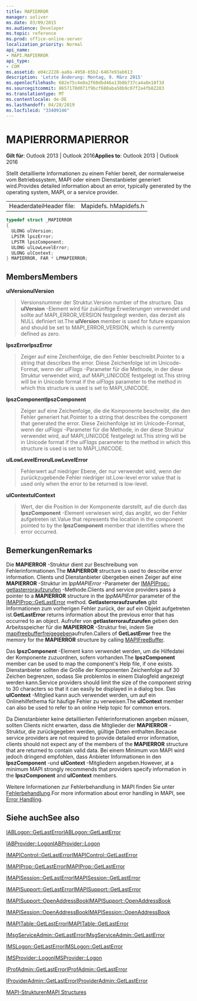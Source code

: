 ```yaml
---
title: MAPIERROR
manager: soliver
ms.date: 03/09/2015
ms.audience: Developer
ms.topic: reference
ms.prod: office-online-server
localization_priority: Normal
api_name:
- MAPI.MAPIERROR
api_type:
- COM
ms.assetid: e04c2228-aa0a-4958-b5b2-6467e93ab613
description: 'Letzte Änderung: Montag, 9. März 2015'
ms.openlocfilehash: 682e75c4e0a2f60dbd46a13b0b737ca4a8e18f3d
ms.sourcegitcommit: 8657170d071f9bcf680aba50b9c07f2a4fb82283
ms.translationtype: MT
ms.contentlocale: de-DE
ms.lasthandoff: 04/28/2019
ms.locfileid: "33409146"
---
```

# <a name="mapierror"></a><span data-ttu-id="320c7-103">MAPIERROR</span><span class="sxs-lookup"><span data-stu-id="320c7-103">MAPIERROR</span></span>

  
  
<span data-ttu-id="320c7-104">**Gilt für**: Outlook 2013 | Outlook 2016</span><span class="sxs-lookup"><span data-stu-id="320c7-104">**Applies to**: Outlook 2013 | Outlook 2016</span></span> 
  
<span data-ttu-id="320c7-105">Stellt detaillierte Informationen zu einem Fehler bereit, der normalerweise vom Betriebssystem, MAPI oder einem Dienstanbieter generiert wird.</span><span class="sxs-lookup"><span data-stu-id="320c7-105">Provides detailed information about an error, typically generated by the operating system, MAPI, or a service provider.</span></span> 
  
|||
|:-----|:-----|
|<span data-ttu-id="320c7-106">Headerdatei</span><span class="sxs-lookup"><span data-stu-id="320c7-106">Header file:</span></span>  <br/> |<span data-ttu-id="320c7-107">Mapidefs. h</span><span class="sxs-lookup"><span data-stu-id="320c7-107">Mapidefs.h</span></span>  <br/> |
   
```cpp
typedef struct _MAPIERROR
{
  ULONG ulVersion;
  LPSTR lpszError;
  LPSTR lpszComponent;
  ULONG ulLowLevelError;
  ULONG ulContext;
} MAPIERROR, FAR * LPMAPIERROR;

```

## <a name="members"></a><span data-ttu-id="320c7-108">Members</span><span class="sxs-lookup"><span data-stu-id="320c7-108">Members</span></span>

 <span data-ttu-id="320c7-109">**ulVersion**</span><span class="sxs-lookup"><span data-stu-id="320c7-109">**ulVersion**</span></span>
  
> <span data-ttu-id="320c7-110">Versionsnummer der Struktur.</span><span class="sxs-lookup"><span data-stu-id="320c7-110">Version number of the structure.</span></span> <span data-ttu-id="320c7-111">Das **ulVersion** -Element wird für zukünftige Erweiterungen verwendet und sollte auf MAPI_ERROR_VERSION festgelegt werden, das derzeit als NULL definiert ist.</span><span class="sxs-lookup"><span data-stu-id="320c7-111">The **ulVersion** member is used for future expansion and should be set to MAPI_ERROR_VERSION, which is currently defined as zero.</span></span> 
    
 <span data-ttu-id="320c7-112">**lpszError**</span><span class="sxs-lookup"><span data-stu-id="320c7-112">**lpszError**</span></span>
  
> <span data-ttu-id="320c7-113">Zeiger auf eine Zeichenfolge, die den Fehler beschreibt.</span><span class="sxs-lookup"><span data-stu-id="320c7-113">Pointer to a string that describes the error.</span></span> <span data-ttu-id="320c7-114">Diese Zeichenfolge ist im Unicode-Format, wenn der _ulFlags_ -Parameter für die Methode, in der diese Struktur verwendet wird, auf MAPI_UNICODE festgelegt ist.</span><span class="sxs-lookup"><span data-stu-id="320c7-114">This string will be in Unicode format if the  _ulFlags_ parameter to the method in which this structure is used is set to MAPI_UNICODE.</span></span> 
    
 <span data-ttu-id="320c7-115">**lpszComponent**</span><span class="sxs-lookup"><span data-stu-id="320c7-115">**lpszComponent**</span></span>
  
> <span data-ttu-id="320c7-116">Zeiger auf eine Zeichenfolge, die die Komponente beschreibt, die den Fehler generiert hat.</span><span class="sxs-lookup"><span data-stu-id="320c7-116">Pointer to a string that describes the component that generated the error.</span></span> <span data-ttu-id="320c7-117">Diese Zeichenfolge ist im Unicode-Format, wenn der _ulFlags_ -Parameter für die Methode, in der diese Struktur verwendet wird, auf MAPI_UNICODE festgelegt ist.</span><span class="sxs-lookup"><span data-stu-id="320c7-117">This string will be in Unicode format if the  _ulFlags_ parameter to the method in which this structure is used is set to MAPI_UNICODE.</span></span> 
    
 <span data-ttu-id="320c7-118">**ulLowLevelError**</span><span class="sxs-lookup"><span data-stu-id="320c7-118">**ulLowLevelError**</span></span>
  
> <span data-ttu-id="320c7-119">Fehlerwert auf niedriger Ebene, der nur verwendet wird, wenn der zurückzugebende Fehler niedriger ist.</span><span class="sxs-lookup"><span data-stu-id="320c7-119">Low-level error value that is used only when the error to be returned is low-level.</span></span>
    
 <span data-ttu-id="320c7-120">**ulContext**</span><span class="sxs-lookup"><span data-stu-id="320c7-120">**ulContext**</span></span>
  
> <span data-ttu-id="320c7-121">Wert, der die Position in der Komponente darstellt, auf die durch das **lpszComponent** -Element verwiesen wird, das angibt, wo der Fehler aufgetreten ist.</span><span class="sxs-lookup"><span data-stu-id="320c7-121">Value that represents the location in the component pointed to by the **lpszComponent** member that identifies where the error occurred.</span></span> 
    
## <a name="remarks"></a><span data-ttu-id="320c7-122">Bemerkungen</span><span class="sxs-lookup"><span data-stu-id="320c7-122">Remarks</span></span>

<span data-ttu-id="320c7-123">Die **MAPIERROR** -Struktur dient zur Beschreibung von Fehlerinformationen.</span><span class="sxs-lookup"><span data-stu-id="320c7-123">The **MAPIERROR** structure is used to describe error information.</span></span> <span data-ttu-id="320c7-124">Clients und Dienstanbieter übergeben einen Zeiger auf eine **MAPIERROR** -Struktur im _lppMAPIError_ -Parameter der [IMAPIProp:: getlasterroraufzurufen](imapiprop-getlasterror.md) -Methode.</span><span class="sxs-lookup"><span data-stu-id="320c7-124">Clients and service providers pass a pointer to a **MAPIERROR** structure in the  _lppMAPIError_ parameter of the [IMAPIProp::GetLastError](imapiprop-getlasterror.md) method.</span></span> <span data-ttu-id="320c7-125">**Getlasterroraufzurufen** gibt Informationen zum vorherigen Fehler zurück, der auf ein Objekt aufgetreten ist.</span><span class="sxs-lookup"><span data-stu-id="320c7-125">**GetLastError** returns information about the previous error that has occurred to an object.</span></span> <span data-ttu-id="320c7-126">Aufrufer von **getlasterroraufzurufen** geben den Arbeitsspeicher für die **MAPIERROR** -Struktur frei, indem Sie [mapifreebufferfreigegeben](mapifreebuffer.md)aufrufen.</span><span class="sxs-lookup"><span data-stu-id="320c7-126">Callers of **GetLastError** free the memory for the **MAPIERROR** structure by calling [MAPIFreeBuffer](mapifreebuffer.md).</span></span>
  
<span data-ttu-id="320c7-127">Das **lpszComponent** -Element kann verwendet werden, um die Hilfedatei der Komponente zuzuordnen, sofern vorhanden.</span><span class="sxs-lookup"><span data-stu-id="320c7-127">The **lpszComponent** member can be used to map the component's Help file, if one exists.</span></span> <span data-ttu-id="320c7-128">Dienstanbieter sollten die Größe der Komponenten Zeichenfolge auf 30 Zeichen begrenzen, sodass Sie problemlos in einem Dialogfeld angezeigt werden kann.</span><span class="sxs-lookup"><span data-stu-id="320c7-128">Service providers should limit the size of the component string to 30 characters so that it can easily be displayed in a dialog box.</span></span> <span data-ttu-id="320c7-129">Das **ulContext** -Mitglied kann auch verwendet werden, um auf ein Onlinehilfethema für häufige Fehler zu verweisen.</span><span class="sxs-lookup"><span data-stu-id="320c7-129">The **ulContext** member can also be used to refer to an online Help topic for common errors.</span></span> 
  
<span data-ttu-id="320c7-130">Da Dienstanbieter keine detaillierten Fehlerinformationen angeben müssen, sollten Clients nicht erwarten, dass die Mitglieder der **MAPIERROR** -Struktur, die zurückgegeben werden, gültige Daten enthalten.</span><span class="sxs-lookup"><span data-stu-id="320c7-130">Because service providers are not required to provide detailed error information, clients should not expect any of the members of the **MAPIERROR** structure that are returned to contain valid data.</span></span> <span data-ttu-id="320c7-131">Bei einem Minimum von MAPI wird jedoch dringend empfohlen, dass Anbieter Informationen in den **lpszComponent** -und **ulContext** -Mitgliedern angeben.</span><span class="sxs-lookup"><span data-stu-id="320c7-131">However, at a minimum MAPI strongly recommends that providers specify information in the **lpszComponent** and **ulContext** members.</span></span> 
  
<span data-ttu-id="320c7-132">Weitere Informationen zur Fehlerbehandlung in MAPI finden Sie unter [Fehlerbehandlung](error-handling-in-mapi.md).</span><span class="sxs-lookup"><span data-stu-id="320c7-132">For more information about error handling in MAPI, see [Error Handling](error-handling-in-mapi.md).</span></span>
  
## <a name="see-also"></a><span data-ttu-id="320c7-133">Siehe auch</span><span class="sxs-lookup"><span data-stu-id="320c7-133">See also</span></span>



[<span data-ttu-id="320c7-134">IABLogon::GetLastError</span><span class="sxs-lookup"><span data-stu-id="320c7-134">IABLogon::GetLastError</span></span>](iablogon-getlasterror.md)
  
[<span data-ttu-id="320c7-135">IABProvider::Logon</span><span class="sxs-lookup"><span data-stu-id="320c7-135">IABProvider::Logon</span></span>](iabprovider-logon.md)
  
[<span data-ttu-id="320c7-136">IMAPIControl::GetLastError</span><span class="sxs-lookup"><span data-stu-id="320c7-136">IMAPIControl::GetLastError</span></span>](imapicontrol-getlasterror.md)
  
[<span data-ttu-id="320c7-137">IMAPIProp::GetLastError</span><span class="sxs-lookup"><span data-stu-id="320c7-137">IMAPIProp::GetLastError</span></span>](imapiprop-getlasterror.md)
  
[<span data-ttu-id="320c7-138">IMAPISession::GetLastError</span><span class="sxs-lookup"><span data-stu-id="320c7-138">IMAPISession::GetLastError</span></span>](imapisession-getlasterror.md)
  
[<span data-ttu-id="320c7-139">IMAPISupport::GetLastError</span><span class="sxs-lookup"><span data-stu-id="320c7-139">IMAPISupport::GetLastError</span></span>](imapisupport-getlasterror.md)
  
[<span data-ttu-id="320c7-140">IMAPISupport::OpenAddressBook</span><span class="sxs-lookup"><span data-stu-id="320c7-140">IMAPISupport::OpenAddressBook</span></span>](imapisupport-openaddressbook.md)
  
[<span data-ttu-id="320c7-141">IMAPISession::OpenAddressBook</span><span class="sxs-lookup"><span data-stu-id="320c7-141">IMAPISession::OpenAddressBook</span></span>](imapisession-openaddressbook.md)
  
[<span data-ttu-id="320c7-142">IMAPITable::GetLastError</span><span class="sxs-lookup"><span data-stu-id="320c7-142">IMAPITable::GetLastError</span></span>](imapitable-getlasterror.md)
  
[<span data-ttu-id="320c7-143">IMsgServiceAdmin::GetLastError</span><span class="sxs-lookup"><span data-stu-id="320c7-143">IMsgServiceAdmin::GetLastError</span></span>](imsgserviceadmin-getlasterror.md)
  
[<span data-ttu-id="320c7-144">IMSLogon::GetLastError</span><span class="sxs-lookup"><span data-stu-id="320c7-144">IMSLogon::GetLastError</span></span>](imslogon-getlasterror.md)
  
[<span data-ttu-id="320c7-145">IMSProvider::Logon</span><span class="sxs-lookup"><span data-stu-id="320c7-145">IMSProvider::Logon</span></span>](imsprovider-logon.md)
  
[<span data-ttu-id="320c7-146">IProfAdmin::GetLastError</span><span class="sxs-lookup"><span data-stu-id="320c7-146">IProfAdmin::GetLastError</span></span>](iprofadmin-getlasterror.md)
  
[<span data-ttu-id="320c7-147">IProviderAdmin::GetLastError</span><span class="sxs-lookup"><span data-stu-id="320c7-147">IProviderAdmin::GetLastError</span></span>](iprovideradmin-getlasterror.md)


[<span data-ttu-id="320c7-148">MAPI-Strukturen</span><span class="sxs-lookup"><span data-stu-id="320c7-148">MAPI Structures</span></span>](mapi-structures.md)

